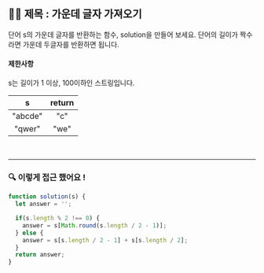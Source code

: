 ## ✍🏻 제목 : 가운데 글자 가져오기
단어 s의 가운데 글자를 반환하는 함수, solution을 만들어 보세요. 단어의 길이가 짝수라면 가운데 두글자를 반환하면 됩니다.

#### 제한사항
s는 길이가 1 이상, 100이하인 스트링입니다.

|s|return|
|:------:|:----:|
|"abcde"|"c"|
|"qwer"|"we"|


</br>

---

### 🔍 이렇게 접근 했어요 !

```javascript
function solution(s) {
  let answer = '';

  if(s.length % 2 !== 0) {
    answer = s[Math.round(s.length / 2 - 1)];
  } else {
    answer = s[s.length / 2 - 1] + s[s.length / 2];
  }
  return answer;
}
```